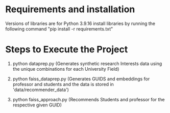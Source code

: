 # Requirements and installation
Versions of libraries are for Python 3.9.16 
install libraries by running the following command
"pip install -r requirements.txt"

# Steps to Execute the Project
  
1. python dataprep.py (Generates synthetic research Interests data using the unique combinations for each University Field)

2. python faiss_dataprep.py (Generates GUIDS and embeddings for professor and students and the data is stored in 'data/recommender_data')

3. python faiss_approach.py (Recommends Students and professor for the respective given GUID)
